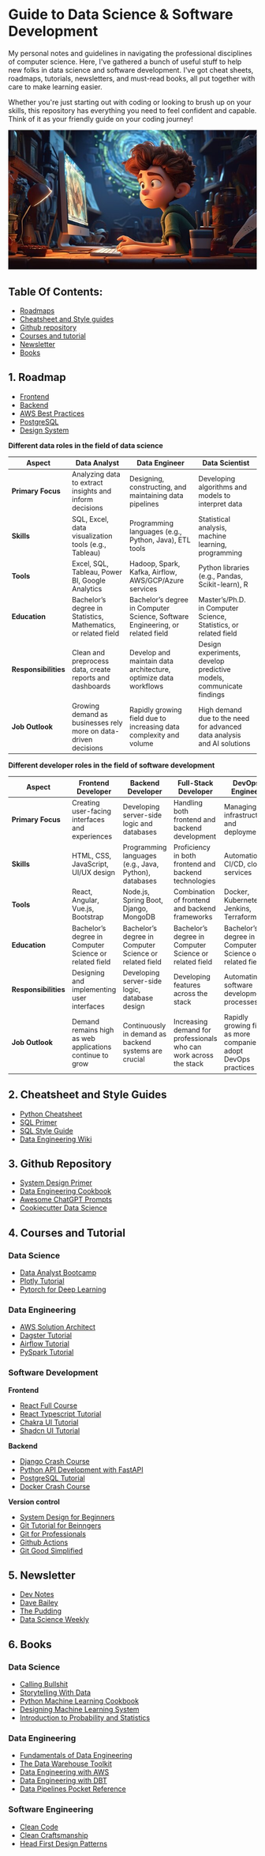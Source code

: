 # Guide to Data Science & Software Development
My personal notes and guidelines in navigating the professional disciplines of computer science. Here, I've gathered a bunch of useful stuff to help new folks in data science and software development. I've got cheat sheets, roadmaps, tutorials, newsletters, and must-read books, all put together with care to make learning easier. 

Whether you're just starting out with coding or looking to brush up on your skills, this repository has everything you need to feel confident and capable. Think of it as your friendly guide on your coding journey!

![](logo.jpg)

## Table Of Contents:
- [Roadmaps](#1-roadmap)
- [Cheatsheet and Style guides](#2-cheatsheet-and-style-guides)
- [Github repository](#3-github-repository)
- [Courses and tutorial](#4-courses-and-tutorial)
- [Newsletter](#5-newsletter)
- [Books](#6-books)


## 1. Roadmap
- [Frontend](https://roadmap.sh/frontend)
- [Backend](https://roadmap.alexhyett.com/backend-developer-roadmap/)
- [AWS Best Practices](https://roadmap.sh/best-practices/aws)
- [PostgreSQL](https://roadmap.sh/postgresql-dba)
- [Design System](https://roadmap.sh/design-system)

**Different data roles in the field of data science**

| Aspect             | Data Analyst                                         | Data Engineer                                       | Data Scientist                                      |
|--------------------|------------------------------------------------------|-----------------------------------------------------|-----------------------------------------------------|
| **Primary Focus**  | Analyzing data to extract insights and inform decisions | Designing, constructing, and maintaining data pipelines | Developing algorithms and models to interpret data   |
| **Skills**         | SQL, Excel, data visualization tools (e.g., Tableau)  | Programming languages (e.g., Python, Java), ETL tools | Statistical analysis, machine learning, programming |
| **Tools**          | Excel, SQL, Tableau, Power BI, Google Analytics      | Hadoop, Spark, Kafka, Airflow, AWS/GCP/Azure services | Python libraries (e.g., Pandas, Scikit-learn), R     |
| **Education**      | Bachelor’s degree in Statistics, Mathematics, or related field | Bachelor’s degree in Computer Science, Software Engineering, or related field | Master’s/Ph.D. in Computer Science, Statistics, or related field |
| **Responsibilities** | Clean and preprocess data, create reports and dashboards | Develop and maintain data architecture, optimize data workflows | Design experiments, develop predictive models, communicate findings |
| **Job Outlook**    | Growing demand as businesses rely more on data-driven decisions | Rapidly growing field due to increasing data complexity and volume | High demand due to the need for advanced data analysis and AI solutions |

**Different developer roles in the field of software development**

| Aspect               | Frontend Developer                               | Backend Developer                               | Full-Stack Developer                            | DevOps Engineer                                |
|----------------------|---------------------------------------------------|-------------------------------------------------|-------------------------------------------------|------------------------------------------------|
| **Primary Focus**    | Creating user-facing interfaces and experiences   | Developing server-side logic and databases     | Handling both frontend and backend development | Managing infrastructure and deployment       |
| **Skills**           | HTML, CSS, JavaScript, UI/UX design              | Programming languages (e.g., Java, Python), databases | Proficiency in both frontend and backend technologies | Automation, CI/CD, cloud services            |
| **Tools**            | React, Angular, Vue.js, Bootstrap                 | Node.js, Spring Boot, Django, MongoDB           | Combination of frontend and backend frameworks | Docker, Kubernetes, Jenkins, Terraform        |
| **Education**        | Bachelor’s degree in Computer Science or related field | Bachelor’s degree in Computer Science or related field | Bachelor’s degree in Computer Science or related field | Bachelor’s degree in Computer Science or related field |
| **Responsibilities** | Designing and implementing user interfaces        | Developing server-side logic, database design   | Developing features across the stack            | Automating software development processes     |
| **Job Outlook**      | Demand remains high as web applications continue to grow | Continuously in demand as backend systems are crucial | Increasing demand for professionals who can work across the stack | Rapidly growing field as more companies adopt DevOps practices |



## 2. Cheatsheet and Style Guides
- [Python Cheatsheet](https://www.pythoncheatsheet.org/)
- [SQL Primer](https://dataengineering.wiki/Guides/SQL+Guide)
- [SQL Style Guide](https://github.com/mattm/sql-style-guide)
- [Data Engineering Wiki](https://dataengineering.wiki/)

## 3. Github Repository
- [System Design Primer](https://github.com/donnemartin/system-design-primer)
- [Data Engineering Cookbook](https://github.com/andkret/Cookbook)
- [Awesome ChatGPT Prompts](https://github.com/f/awesome-chatgpt-prompts)
- [Cookiecutter Data Science](https://github.com/drivendata/cookiecutter-data-science)

## 4. Courses and Tutorial
### Data Science
- [Data Analyst Bootcamp](https://youtube.com/playlist?list=PLUaB-1hjhk8FE_XZ87vPPSfHqb6OcM0cF&si=NHnLOeZdUhTdL8DP)
- [Plotly Tutorial](https://youtu.be/GGL6U0k8WYA?si=xSc1OxRluKhsrfKL)
- [Pytorch for Deep Learning](https://youtu.be/Z_ikDlimN6A?si=Yhe-g0yK0Jd9Zsec)

### Data Engineering
- [AWS Solution Architect](https://youtu.be/i6NzKvGUsBs?si=J7LcnvG6e_s-mHG5)
- [Dagster Tutorial](https://youtube.com/playlist?list=PLwFJcsJ61ougyjsQnl8q-P_85uwquMrWv&si=fEcqh4YX7ceDhAYw)
- [Airflow Tutorial](https://youtube.com/playlist?list=PLwFJcsJ61oujb3syZ7jh72iTF_kL1YgU0&si=78XRa9-EIJUN-cMe)
- [PySpark Tutorial](https://youtube.com/playlist?list=PLwFJcsJ61ouiU1wvzzRk3pjU8xT9buJhr&si=nBlL_zeMvYDqkmvp)

### Software Development
**Frontend**
- [React Full Course](https://youtu.be/CgkZ7MvWUAA?si=qC0_ijGVx2MFcujN)
- [React Typescript Tutorial](https://youtu.be/SqcY0GlETPk?si=NscGRsX2KbrUgrvy)
- [Chakra UI Tutorial](https://www.youtube.com/playlist?list=PL4cUxeGkcC9hcnIeryurNMMcGBHp7AYlP)
- [Shadcn UI Tutorial](https://www.youtube.com/playlist?list=PL4cUxeGkcC9h1NXLUuiAQ7c4UtdEInqma)

**Backend**
- [Django Crash Course](https://youtu.be/PtQiiknWUcI?si=7U6GisEEPYkb24gO)
- [Python API Development with FastAPI](https://youtu.be/0sOvCWFmrtA?si=-cNj-fGHkxvqV3vC)
- [PostgreSQL Tutorial](https://youtu.be/qw--VYLpxG4?si=Ejks4FmvL4hski1I)
- [Docker Crash Course](https://youtu.be/pg19Z8LL06w?si=oqhSWMIWOlXTw3e6)

**Version control**
- [System Design for Beginners](https://youtu.be/m8Icp_Cid5o?si=LR2JDD4YGBza8N5N)
- [Git Tutorial for Beinngers](https://youtu.be/DVRQoVRzMIY?si=qBon00IxAo0wP0pA)
- [Git for Professionals](https://youtu.be/Uszj_k0DGsg?si=BILWGUMhMBSAuj5m)
- [Github Actions](https://youtu.be/UEOtZvTCmDo?si=84PseT6S1Yow0bcx)
- [Git Good Simplified](https://youtube.com/playlist?list=PLYeOw6sTSy6aZZ1RJNYyJ43iKtDdAFUB-&si=LTCONY4kiJQw3g3I)

## 5. Newsletter
- [Dev Notes](https://www.devnotesdaily.com/)
- [Dave Bailey](https://www.dave-bailey.com/newsletter)
- [The Pudding](https://pudding.cool/)
- [Data Science Weekly](https://www.datascienceweekly.org/newsletters)

## 6. Books
### Data Science
- [Calling Bullshit](https://drive.google.com/file/d/1XpKthHe6qCoRWC76heDhi-3W8tQCjbau/view?usp=sharing)
- [Storytelling With Data](https://drive.google.com/file/d/1cb_Gw0hHwjEnPMSfqY6Qq0NNh9vx_dlM/view?usp=sharing)
- [Python Machine Learning Cookbook](https://drive.google.com/file/d/1gL681453h3jAHhJs8UShkRDd81JyUBro/view?usp=sharing)
- [Designing Machine Learning System](https://drive.google.com/file/d/1ZvonDE4ytFqSUc2xwa5mOHBzfbrndRQE/view?usp=sharing)
- [Introduction to Probability and Statistics](https://drive.google.com/file/d/1j-rc7hayY7yu0YJ94xNlIXQTwpix_rFW/view?usp=sharing)

### Data Engineering
- [Fundamentals of Data Engineering](https://drive.google.com/file/d/1bJxNr5LFjPV3MvthLx-Sj70nWAKKz4rv/view?usp=sharing)
- [The Data Warehouse Toolkit](https://drive.google.com/file/d/1LJWuUwkt4jZ4tE4dbmcVEFhn3stjuEy2/view?usp=sharing)
- [Data Engineering with AWS](https://drive.google.com/file/d/1v061Km53mBHVqAGGbH4huNppX5NjdSZI/view?usp=sharing)
- [Data Engineering with DBT](https://drive.google.com/file/d/1ulsiq3c6xFMMD4yPbXF0VnM1nLYXPkfK/view?usp=sharing)
- [Data Pipelines Pocket Reference](https://drive.google.com/file/d/1-vzQH1TODL-57oBJElkAYHS_6LSJtWN9/view?usp=sharing)

### Software Engineering
- [Clean Code](https://drive.google.com/file/d/1KvyL9y0ylPG0N4l2ia1sJcJTkrhwIHlb/view?usp=sharing)
- [Clean Craftsmanship](https://drive.google.com/file/d/1Xb7Tp9J0-E2S4wcb0KgN7KD1FlbpYxt3/view?usp=sharing)
- [Head First Design Patterns](https://drive.google.com/file/d/11qIwJHX0fLp1pyFQUbgtX-RgHnSHQZ1P/view?usp=sharing)